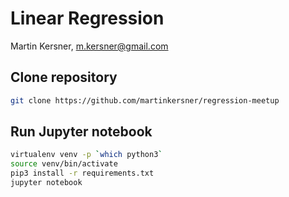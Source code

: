 # Linear Regression

Martin Kersner, <m.kersner@gmail.com>

## Clone repository
```bash
git clone https://github.com/martinkersner/regression-meetup
```

## Run Jupyter notebook
```bash
virtualenv venv -p `which python3`
source venv/bin/activate
pip3 install -r requirements.txt
jupyter notebook
```
